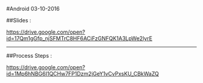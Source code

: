 
#Android 03-10-2016

##Slides : 

https://drive.google.com/open?id=17Qm1gGfp_njSFMTrC8HF6ACiFzGNFQK1A3LpWe2lyrE

---------------

##Process Steps : 

https://drive.google.com/open?id=1Mp6hNBG6I1QCHw7FP1Dzm2jGeY1vCvPxsKU_CBkWaZQ
